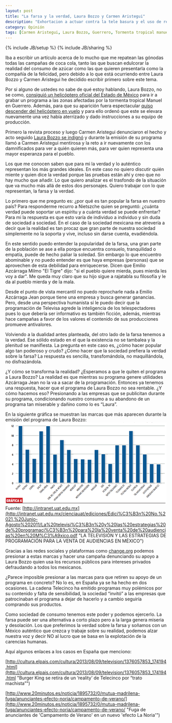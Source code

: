```yaml
---
layout: post
title: "La farsa y la verdad, Laura Bozzo y Carmen Aristegui"
description: "Exhortacion a actuar contra la tele basura y el uso de recursos públicos para el beneficio de empresas privadas"
category: Opinión
tags: [Carmen Aristegui, Laura Bozzo, Guerrero, Tormenta tropical manuel, Laura de América]
---
```

{% include JB/setup %}
{% include JB/sharing %}

Iba a escribir un artículo acerca de lo mucho que me repatean las gónodas todas las campañas de coca cola, tanto las que buscan edulcorar la realidad del consumo de azúcar como las que quieren presentarla como la compañía de la felicidad, pero debido a lo que está ocurriendo entre Laura Bozzo y Carmen Aristegui he decidido escribir primero sobre este tema.

Por si alguno de ustedes no sabe de qué estoy hablando, Laura Bozzo, no se como, [consiguió un helicóptero oficial del Estado de México](http://www.proceso.com.mx/?p=353458 "Utiliza Laura Bozzo helicóptero del Edomex para montar teledrama en Guerrero") para ir a grabar un programa a las zonas afectadas por la tormenta tropical Manuel en Guerrero. Además, para que su aparición fuera espectacular [quiso descender del helicóptero en vuelo](http://www.youtube.com/watch?v=NC_F9X9i_xg "Carmen Aristegui desenmascara montaje de Laura Bozzo en Guerrero") y para ello ordenó que este se elevara  nuevamente una vez había aterrizado y dado instrucciones a su equipo de producción.

Primero la revista proceso y luego Carmen Aristegui denunciaron el hecho y acto seguido [Laura Bozzo se indignó](http://www.youtube.com/watch?v=ySHPH3FY3Kg "Laura Bozzo le Responde ¡¡Groseramente!! a Carmen Aristegui y la Reta!!! 25-Sep-2013") y durante la emisión de su programa llamó a Carmen Aristegui mentirosa y la reto a ir nuevamente con los damnificados para ver a quién quieren más, para ver quien representa una mayor esperanza para el pueblo.

Los que me conocen saben que para mi la verdad y lo auténtico representan los más grandes ideales. En este caso no quiero discutir quién miente y quien dice la verdad porque las pruebas están ahí y creo que no hay mucho que añadir. Lo que quiero analizar es el trasfondo de la situación que va mucho más allá de estos dos personajes. Quiero trabajar con lo que representan, la farsa y la verdad.

Lo primero que me pregunto es: ¿por qué es tan popular la farsa en nuestro país? Para responderme recurro a Nietszche quien se preguntó: ¿cuánta verdad puede soportar un espíritu y a cuánta verdad se puede enfrentar? Para mi la respuesta es que esto varía de individuo a individuo y sin duda de sociedad a sociedad. En el caso de la sociedad mexicana me atrevería a decir que la realidad es tan procaz que gran parte de nuestra sociedad simplemente no la soporta y vive, incluso sin darse cuenta, evadiéndola.

En este sentido puedo entender la popularidad de la farsa, una gran parte de la población se ase a ella porque encuentra consuelo, tranquilidad o empatía, puede de hecho paliar la soledad. Sin embargo lo que encuentro abominable y no puedo entender es que haya empresas (personas) que se aprovechen de esta debilidad para enriquecerse. Dicen que Emilio Azcárraga Milmo "El Tigre" dijo: "si el pueblo quiere mierda, pues mierda les voy a dar". Me queda muy claro que su hijo sigue a rajatabla su filosofía y le da al pueblo mierda y de la mala.

Desde el punto de vista mercantil no puedo reprocharle nada a Emilio Azcárraga Jean porque tiene una empresa y busca generar ganancias. Pero, desde una perspectiva humanista sí le puedo decir que la programación de Televisa agrede la inteligencia de los telespectadores pues lo que debería ser informativo es también ficción, además, mientras hace campañas a favor de los valores el contenido de sus producciones promueve antivalores.

Volviendo a la dualidad antes planteada, del otro lado de la farsa  tenemos a la verdad. Ese sólido estado en el que la existencia no se tambalea y la plenitud se manifiesta. La pregunta en este caso es, ¿cómo hacer popular algo tan poderoso y crudo? ¿Cómo hacer que la sociedad prefiera la verdad sobre la farsa? La respuesta es sencilla, transfomándola, no maquillándola, no disfrazándola.

¿Y cómo se transforma la realidad? ¿Esperamos a que le quiten el programa a Laura Bozzo? La realidad es que mientras su programa genere utilidades Azcárraga Jean no la va a sacar de la programación. Entonces ya tenemos una respuesta, hacer que el programa de Laura Bozzo no sea rentable. ¿Y cómo hacemos eso? Presionando a las empresas que se publicitan durante su programa, condicionando nuestro consumo a su abandono de un programa tan miserable y dañino como lo es “Laura”.

En la siguiente gráfica se muestran las marcas que más aparecen durante la emisión del programa de Laura Bozzo:
![Gráfico de los patrocinadores del programa de Laura Bozzo](/assets/images/grafico_patrocinadores_laura_bozzo.png "Gráfico de los patrocinadores del programa de Laura Bozzo")
Fuente: [http://intranet.uat.edu.mx](http://intranet.uat.edu.mx/cienciauat/ediciones/Edici%C3%B3n%20No.%2021,%20Junio-Agosto%202011/La%20televisi%C3%B3n%20y%20las%20estrategias%20de%20programaci%C3%B3n%20para%20la%20venta%20de%20audiencias%20en%20M%C3%A9xico.pdf "LA TELEVISIÓN Y LAS ESTRATEGIAS DE PROGRAMACIÓN PARA LA VENTA DE AUDIENCIAS EN MÉXICO")

Gracias a las redes sociales y plataformas como [change.org](change.org "change.org") podemos presionar a estas marcas y hacer una campaña denunciando su apoyo a Laura Bozzo quien usa los recursos públicos para intereses privados defraudando a todos los mexicanos.

¿Parece imposible presionar a las marcas para que retiren su apoyo de un programa en concreto? No lo es, en España ya se ha hecho en dos ocasiones. La cadena Telecinco ha emitido programas muy polémicos por su contenido y falta de sensibilidad, la sociedad “invitó” a las empresas que patrocinaban el programa a dejar de hacerlo y a cambio seguiría comprando sus productos.

Como sociedad de consumo tenemos este poder y podemos ejercerlo. La farsa puede ser una alternativa a corto plazo pero a la larga genera miseria y desolación. Los que preferimos la verdad sobre la farsa y soñamos con un México auténtico que crezca y trabaje sobre su realidad, podemos alzar nuestra voz y decir NO al lucro que se basa en la explotación de la carencias humanas. 

Aquí algunos enlaces a los casos en España que menciono:

[http://cultura.elpais.com/cultura/2013/08/09/television/1376057853_174194.html](http://cultura.elpais.com/cultura/2013/08/09/television/1376057853_174194.html "Burger King se retira de un ‘reality’ de Telecinco por “trato machista”")

[http://www.20minutos.es/noticia/1895732/0/mutua-madrilena-fuga/anunciantes-efecto-noria/campamento-de-verano/](http://www.20minutos.es/noticia/1895732/0/mutua-madrilena-fuga/anunciantes-efecto-noria/campamento-de-verano/ "Fuga de anunciantes de 'Campamento de Verano' en un nuevo 'efecto La Noria'")
<p>
	<span class='st_facebook_hcount' displayText='Facebook'></span>
	<span class='st_twitter_hcount' displayText='Tweet'></span>
	<span class='st_email_hcount' displayText='Email'></span>
	<span class='st_fblike_hcount' displayText='Facebook Like'></span>
</p>
<script type="text/javascript">var switchTo5x=true;</script>
<script type="text/javascript" src="http://w.sharethis.com/button/buttons.js"></script>
<script type="text/javascript">stLight.options({publisher: "ur-1cd1e26e-6f4-8d98-aff1-40d1fa54ad71", doNotHash: false, doNotCopy: false, hashAddressBar: false});</script>